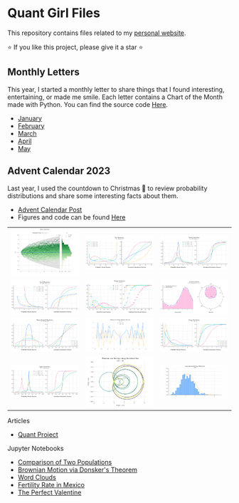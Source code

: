# Quant Girl Files

This repository contains files related to my [personal website](https://quantgirl.blog).

⭐️ If you like this project, please give it a star ⭐️

## Monthly Letters

This year, I started a monthly letter to share things that I found interesting, entertaining, or made me smile. Each letter contains a Chart of the Month made with Python. You can find the source code [Here](https://github.com/quantgirluk/Quant-Girl-Blog/tree/master/Monthly_Letters).

- [January](https://quantgirl.blog/monthly-recap/)
- [February](https://quantgirl.blog/monthly-recap-feb-2024/)
- [March](https://quantgirl.blog/monthly-recap-mar-2024/)
- [April](https://quantgirl.blog/monthly-recap-april-2024/)
- [May](https://quantgirl.blog/monthly-recap-may-2024/)


## Advent Calendar 2023

Last year, I used the countdown to Christmas 🎄 to review probability distributions and share some interesting facts about them.

* [Advent Calendar Post](https://quantgirl.blog/advent-calendar-2023/)
* Figures and code can be found  [Here](https://github.com/quantgirluk/Quant-Girl-Blog/tree/master/Advent_Calendar)


|                                                                          |                                                                     |                                                                                   |
| ------------------------------------------------------------------------ | ------------------------------------------------------------------- | --------------------------------------------------------------------------------- |
| <img width="100%" src="Advent_Calendar/figures/24_Normal_Bonus.png">     | <img width="100%" src="Advent_Calendar/figures/02_Beta.png">        | <img width="100%" src="Advent_Calendar/figures/03_Cauchy.png">                    |
| <img width="100%" src="Advent_Calendar/figures/04_Pareto.png">           | <img width="100%" src="Advent_Calendar/figures/05_Poisson.png">     | <img width="100%" src="Advent_Calendar/figures/16_VonMises_Bonus.png">            |
| <img width="100%" src="Advent_Calendar/figures/18_WignerSemicircle.png"> | <img width="100%" src="Advent_Calendar/figures/19_Zeta_Bonus1.png"> | <img width="100%" src="Advent_Calendar/figures/09_Gamma.png">                     |
| <img width="100%" src="Advent_Calendar/figures/10_Laplace.png">          | <img width="100%" src="Advent_Calendar/figures/19_Zeta_Bonus2.png"> | <img width="100%" src="Advent_Calendar/figures/20_TracyWidom_Bonus.gif?raw=true"> |

Articles

- [Quant Project](https://quantgirl.blog/quant-project/)

Jupyter Notebooks

- [Comparison of Two Populations](https://quantgirl.blog/comparison-of-samples/)
- [Brownian Motion via Donsker's Theorem](https://quantgirl.blog/donsker-random-walk/)
- [Word Clouds](https://quantgirl.blog/word-clouds-with-python/)
- [Fertility Rate in Mexico](https://quantgirl.blog/data-stories/)
- [The Perfect Valentine](https://quantgirl.blog/the-perfect-valentine/)
